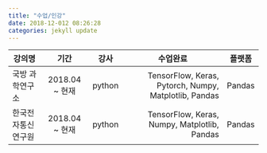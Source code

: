 ```yaml
---
title: "수업/인강"
date: 2018-12-012 08:26:28
categories: jekyll update
---
```


| <center>강의명</center> |<center> 기간</center> | <center>강사</center>  | <center>수업완료</center> | <center>플랫폼</center> |
|:--------|:--------:|--------:|--------:|--------:|
| 국방 과학연구소 | 2018.04 ~ 현재 | python | TensorFlow, Keras, Pytorch, Numpy, Matplotlib, Pandas |Pandas |
| 한국전자통신연구원 | 2018.04 ~ 현재 |  python |TensorFlow, Keras, Numpy, Matplotlib, Pandas |Pandas |
